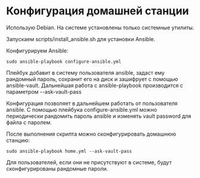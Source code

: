 # Конфигурация домашней станции
Использую Debian. На системе установлены только системные утилиты.

Запускаем  scripts/install_ansible.sh для установки Ansible.

Конфигурируем Ansible:
```
sudo ansible-playbook configure-ansible.yml
```
Плейбук добавит в систему пользователя ansible, задаст ему рандомный пароль, 
сохранит его на диск и зашифрует с помощью ansible-vault.
Дальнейшая работа с ansible-playbook производится с параметром --ask-vault-pass

Конфигурация позволяет в дальнейшем работать от пользователя ansible.
С помощью плейбука configure-ansible.yml можно периодически рандомить пароль ansible 
и изменять vault password для файла с паролем.

После выполнения скрипта можно сконфигурировать домашнюю станцию:
```
sudo ansible-playbook home.yml --ask-vault-pass
```

Для пользователей, если они не присутствуют в системе, будут сконфигурированы рандомные пароли.